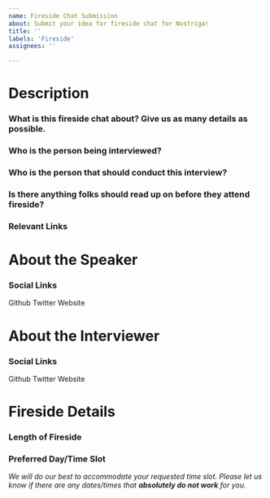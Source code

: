 ```yaml
---
name: Fireside Chat Submission
about: Submit your idea for fireside chat for Nostriga!
title: ''
labels: 'Fireside'
assignees: ''

---
```


# Description
### What is this fireside chat about? Give us as many details as possible. 
### Who is the person being interviewed?
### Who is the person that should conduct this interview?
### Is there anything folks should read up on before they attend fireside?
### Relevant Links

# About the Speaker
### Social Links
Github 
Twitter
Website

# About the Interviewer
### Social Links
Github 
Twitter
Website

# Fireside Details
### Length of Fireside
### Preferred Day/Time Slot 
*We will do our best to accommodate your requested time slot. Please let us know if there are any dates/times that ***absolutely do not work*** for you.*
